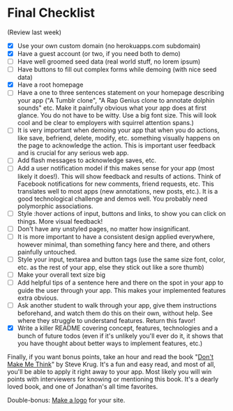 # Final Checklist
(Review last week)

- [X] Use your own custom domain (no herokuapps.com subdomain)
- [X] Have a guest account (or two, if you need both to demo)
- [ ] Have well groomed seed data (real world stuff, no lorem ipsum)
- [ ] Have buttons to fill out complex forms while demoing (with nice seed data)
- [X] Have a root homepage
- [ ] Have a one to three sentences statement on your homepage describing your app ("A Tumblr clone", "A Rap Genius clone to annotate dolphin sounds" etc. Make it painfully obvious what your app does at first glance. You do not have to be witty. Use a big font size. This will look cool and be clear to employers with squirrel attention spans.)
- [ ] It is very important when demoing your app that when you do actions, like save, befriend, delete, modify, etc. something visually happens on the page to acknowledge the action. This is important user feedback and is crucial for any serious web app.
- [ ] Add flash messages to acknowledge saves, etc.
- [ ] Add a user notification model if this makes sense for your app (most likely it does!). This will show feedback and results of actions. Think of Facebook notifications for new comments, friend requests, etc. This translates well to most apps (new annotations, new posts, etc.). It is a good technological challenge and demos well. You probably need polymorphic associations.
- [ ] Style :hover actions of input, buttons and links, to show you can click on things. More visual feedback!
- [ ] Don't have any unstyled pages, no matter how insignificant.
- [ ] It is more important to have a consistent design applied everywhere, however minimal, than something fancy here and there, and others painfully untouched.
- [ ] Style your input, textarea and button tags (use the same size font, color, etc. as the rest of your app, else they stick out like a sore thumb)
- [ ] Make your overall text size big
- [ ] Add helpful tips of a sentence here and there on the spot in your app to guide the user through your app. This makes your implemented features extra obvious.
- [ ] Ask another student to walk through your app, give them instructions beforehand, and watch them do this on their own, without help. See where they struggle to understand features. Return this favor!
- [X] Write a killer README covering concept, features, technologies and a bunch of future todos (even if it's unlikely you'll ever do it, it shows that you have thought about better ways to implement features, etc.)

Finally, if you want bonus points, take an hour and read the book "[Don't Make Me Think](http://www.amazon.com/Dont-Make-Think-Revisited-Usability/dp/0321965515/ref=sr_1_1)" by Steve Krug. It's a fun and easy read, and most of all, you'll be able to apply it right away to your app. Most likely you will win points with interviewers for knowing or mentioning this book. It's a dearly loved book, and one of Jonathan's all time favorites.

Double-bonus: [Make a logo](http://www.squarespace.com/logo) for your site.
